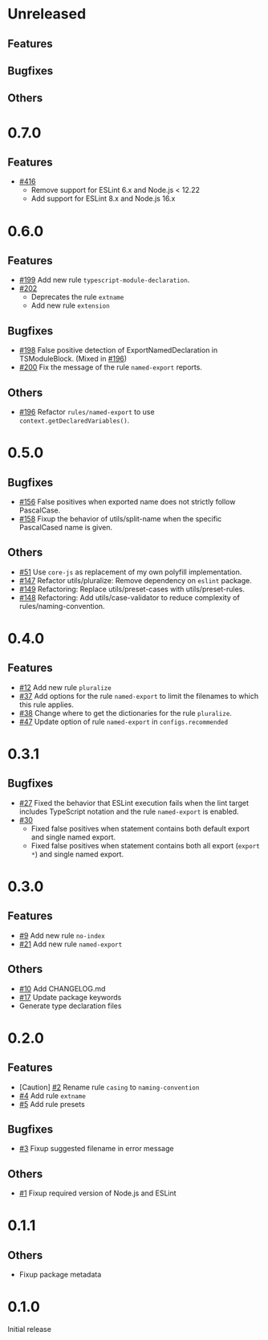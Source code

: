 # Unreleased

## Features

## Bugfixes

## Others

# 0.7.0

## Features

- [#416](https://github.com/epaew/eslint-plugin-filenames-simple/pull/416)
  - Remove support for ESLint 6.x and Node.js < 12.22
  - Add support for ESLint 8.x and Node.js 16.x

# 0.6.0

## Features

- [#199](https://github.com/epaew/eslint-plugin-filenames-simple/pull/199)
  Add new rule `typescript-module-declaration`.
- [#202](https://github.com/epaew/eslint-plugin-filenames-simple/pull/202)
  - Deprecates the rule `extname`
  - Add new rule `extension`

## Bugfixes

- [#198](https://github.com/epaew/eslint-plugin-filenames-simple/pull/198)
  False positive detection of ExportNamedDeclaration in TSModuleBlock. (Mixed in [#196](https://github.com/epaew/eslint-plugin-filenames-simple/pull/196))
- [#200](https://github.com/epaew/eslint-plugin-filenames-simple/pull/200)
  Fix the message of the rule `named-export` reports.

## Others

- [#196](https://github.com/epaew/eslint-plugin-filenames-simple/pull/196)
  Refactor `rules/named-export` to use `context.getDeclaredVariables()`.

# 0.5.0

## Bugfixes

- [#156](https://github.com/epaew/eslint-plugin-filenames-simple/pull/156)
  False positives when exported name does not strictly follow PascalCase.
- [#158](https://github.com/epaew/eslint-plugin-filenames-simple/pull/158)
  Fixup the behavior of utils/split-name when the specific PascalCased name is given.

## Others

- [#51](https://github.com/epaew/eslint-plugin-filenames-simple/pull/51)
  Use `core-js` as replacement of my own polyfill implementation.
- [#147](https://github.com/epaew/eslint-plugin-filenames-simple/pull/147)
  Refactor utils/pluralize: Remove dependency on `eslint` package.
- [#149](https://github.com/epaew/eslint-plugin-filenames-simple/pull/149)
  Refactoring: Replace utils/preset-cases with utils/preset-rules.
- [#148](https://github.com/epaew/eslint-plugin-filenames-simple/pull/148)
  Refactoring: Add utils/case-validator to reduce complexity of rules/naming-convention.

# 0.4.0

## Features

- [#12](https://github.com/epaew/eslint-plugin-filenames-simple/pull/12) Add new rule `pluralize`
- [#37](https://github.com/epaew/eslint-plugin-filenames-simple/pull/37)
  Add options for the rule `named-export` to limit the filenames to which this rule applies.
- [#38](https://github.com/epaew/eslint-plugin-filenames-simple/pull/38)
  Change where to get the dictionaries for the rule `pluralize`.
- [#47](https://github.com/epaew/eslint-plugin-filenames-simple/pull/47)
  Update option of rule `named-export` in `configs.recommended`

# 0.3.1

## Bugfixes

- [#27](https://github.com/epaew/eslint-plugin-filenames-simple/pull/27)
  Fixed the behavior that ESLint execution fails when the lint target includes TypeScript notation and the rule `named-export` is enabled.
- [#30](https://github.com/epaew/eslint-plugin-filenames-simple/pull/30)
  - Fixed false positives when statement contains both default export and single named export.
  - Fixed false positives when statement contains both all export (`export *`) and single named export.

# 0.3.0

## Features

- [#9](https://github.com/epaew/eslint-plugin-filenames-simple/pull/9) Add new rule `no-index`
- [#21](https://github.com/epaew/eslint-plugin-filenames-simple/pull/21) Add new rule `named-export`

## Others

- [#10](https://github.com/epaew/eslint-plugin-filenames-simple/pull/10) Add CHANGELOG.md
- [#17](https://github.com/epaew/eslint-plugin-filenames-simple/pull/17) Update package keywords
- Generate type declaration files

# 0.2.0

## Features

- [Caution] [#2](https://github.com/epaew/eslint-plugin-filenames-simple/pull/2) Rename rule `casing` to `naming-convention`
- [#4](https://github.com/epaew/eslint-plugin-filenames-simple/pull/4) Add rule `extname`
- [#5](https://github.com/epaew/eslint-plugin-filenames-simple/pull/5) Add rule presets

## Bugfixes

- [#3](https://github.com/epaew/eslint-plugin-filenames-simple/pull/3) Fixup suggested filename in error message

## Others

- [#1](https://github.com/epaew/eslint-plugin-filenames-simple/pull/1) Fixup required version of Node.js and ESLint

# 0.1.1

## Others

- Fixup package metadata

# 0.1.0

Initial release
